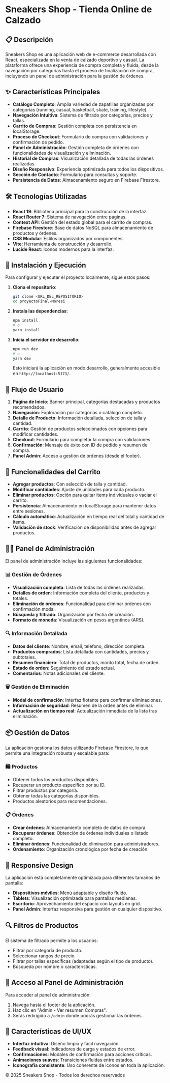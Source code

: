 # Sneakers Shop - Tienda Online de Calzado

## 📋 Descripción
Sneakers Shop es una aplicación web de e-commerce desarrollada con React, especializada en la venta de calzado deportivo y casual. La plataforma ofrece una experiencia de compra completa y fluida, desde la navegación por categorías hasta el proceso de finalización de compra, incluyendo un panel de administración para la gestión de órdenes.

## ✨ Características Principales
- **Catálogo Completo**: Amplia variedad de zapatillas organizadas por categorías (running, casual, basketball, skate, training, lifestyle).
- **Navegación Intuitiva**: Sistema de filtrado por categorías, precios y tallas.
- **Carrito de Compras**: Gestión completa con persistencia en localStorage.
- **Proceso de Checkout**: Formulario de compra con validaciones y confirmación de pedido.
- **Panel de Administración**: Gestión completa de órdenes con funcionalidades de visualización y eliminación.
- **Historial de Compras**: Visualización detallada de todas las órdenes realizadas.
- **Diseño Responsivo**: Experiencia optimizada para todos los dispositivos.
- **Sección de Contacto**: Formulario para consultas y soporte.
- **Persistencia de Datos**: Almacenamiento seguro en Firebase Firestore.

## 🛠️ Tecnologías Utilizadas
- **React 19**: Biblioteca principal para la construcción de la interfaz.
- **React Router 7**: Sistema de navegación entre páginas.
- **Context API**: Gestión del estado global para el carrito de compras.
- **Firebase Firestore**: Base de datos NoSQL para almacenamiento de productos y órdenes.
- **CSS Modular**: Estilos organizados por componentes.
- **Vite**: Herramienta de construcción y desarrollo.
- **Lucide React**: Iconos modernos para la interfaz.

## 🚀 Instalación y Ejecución

Para configurar y ejecutar el proyecto localmente, sigue estos pasos:

1.  **Clona el repositorio**:
    ```bash
    git clone <URL_DEL_REPOSITORIO>
    cd proyectoFinal-Moresi
    ```

2.  **Instala las dependencias**:
    ```bash
    npm install
    # o
    yarn install
    ```

3.  **Inicia el servidor de desarrollo**:
    ```bash
    npm run dev
    # o
    yarn dev
    ```

    Esto iniciará la aplicación en modo desarrollo, generalmente accesible en `http://localhost:5173/`.

## 🚀 Flujo de Usuario
1. **Página de Inicio**: Banner principal, categorías destacadas y productos recomendados.
2. **Navegación**: Exploración por categorías o catálogo completo.
3. **Detalle de Producto**: Información detallada, selección de talla y cantidad.
4. **Carrito**: Gestión de productos seleccionados con opciones para modificar cantidades.
5. **Checkout**: Formulario para completar la compra con validaciones.
6. **Confirmación**: Mensaje de éxito con ID de pedido y resumen de compra.
7. **Panel Admin**: Acceso a gestión de órdenes (desde el footer).

## 🛒 Funcionalidades del Carrito
- **Agregar productos**: Con selección de talla y cantidad.
- **Modificar cantidades**: Ajuste de unidades para cada producto.
- **Eliminar productos**: Opción para quitar items individuales o vaciar el carrito.
- **Persistencia**: Almacenamiento en localStorage para mantener datos entre sesiones.
- **Cálculo automático**: Actualización en tiempo real del total y cantidad de items.
- **Validación de stock**: Verificación de disponibilidad antes de agregar productos.

## 👨‍💼 Panel de Administración
El panel de administración incluye las siguientes funcionalidades:

### 📊 Gestión de Órdenes
- **Visualización completa**: Lista de todas las órdenes realizadas.
- **Detalles de orden**: Información completa del cliente, productos y totales.
- **Eliminación de órdenes**: Funcionalidad para eliminar órdenes con confirmación modal.
- **Búsqueda y filtrado**: Organización por fecha de creación.
- **Formato de moneda**: Visualización en pesos argentinos (ARS).

### 🔍 Información Detallada
- **Datos del cliente**: Nombre, email, teléfono, dirección completa.
- **Productos comprados**: Lista detallada con cantidades, precios y subtotales.
- **Resumen financiero**: Total de productos, monto total, fecha de orden.
- **Estado de orden**: Seguimiento del estado actual.
- **Comentarios**: Notas adicionales del cliente.

### 🗑️ Gestión de Eliminación
- **Modal de confirmación**: Interfaz flotante para confirmar eliminaciones.
- **Información de seguridad**: Resumen de la orden antes de eliminar.
- **Actualización en tiempo real**: Actualización inmediata de la lista tras eliminación.

## 📦 Gestión de Datos
La aplicación gestiona los datos utilizando Firebase Firestore, lo que permite una integración robusta y escalable para:

### 🛍️ Productos
- Obtener todos los productos disponibles.
- Recuperar un producto específico por su ID.
- Filtrar productos por categoría.
- Obtener todas las categorías disponibles.
- Productos aleatorios para recomendaciones.

### 📋 Órdenes
- **Crear órdenes**: Almacenamiento completo de datos de compra.
- **Recuperar órdenes**: Obtención de órdenes individuales o listado completo.
- **Eliminar órdenes**: Funcionalidad de eliminación para administradores.
- **Ordenamiento**: Organización cronológica por fecha de creación.

## 📱 Responsive Design
La aplicación está completamente optimizada para diferentes tamaños de pantalla:

- **Dispositivos móviles**: Menú adaptable y diseño fluido.
- **Tablets**: Visualización optimizada para pantallas medianas.
- **Escritorio**: Aprovechamiento del espacio con layouts en grid.
- **Panel Admin**: Interfaz responsiva para gestión en cualquier dispositivo.

## 🔍 Filtros de Productos
El sistema de filtrado permite a los usuarios:

- Filtrar por categoría de producto.
- Seleccionar rangos de precio.
- Filtrar por tallas específicas (adaptadas según el tipo de producto).
- Búsqueda por nombre o características.

## 🔐 Acceso al Panel de Administración
Para acceder al panel de administración:

1. Navega hasta el footer de la aplicación.
2. Haz clic en "Admin - Ver resumen Compras".
3. Serás redirigido a `/admin` donde podrás gestionar las órdenes.

## 🎨 Características de UI/UX
- **Interfaz intuitiva**: Diseño limpio y fácil navegación.
- **Feedback visual**: Indicadores de carga y estados de error.
- **Confirmaciones**: Modales de confirmación para acciones críticas.
- **Animaciones suaves**: Transiciones fluidas entre estados.
- **Iconografía consistente**: Uso coherente de iconos en toda la aplicación.




© 2025 Sneakers Shop - Todos los derechos reservados